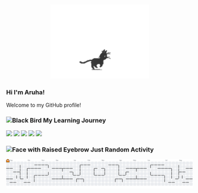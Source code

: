 <div align="center">
  <img height="200" src="img/cat.gif"  />
</div>

### Hi I'm Aruha!
Welcome to my GitHub profile!

<!--
**aruhaxs/aruhaxs** is a ✨ _special_ ✨ repository because its `README.md` (this file) appears on your GitHub profile.-->

### <img src="https://raw.githubusercontent.com/Tarikul-Islam-Anik/Animated-Fluent-Emojis/master/Emojis/Animals/Black%20Bird.png" alt="Black Bird" width="25" height="25" /> My Learning Journey

<img src="https://img.shields.io/badge/Laravel-FF2D20?style=for-the-badge&logo=laravel&logoColor=white" />  <img src="https://img.shields.io/badge/PHP-777BB4?style=for-the-badge&logo=php&logoColor=white" /> <img src="https://img.shields.io/badge/HTML5-E34F26?style=for-the-badge&logo=html5&logoColor=white" /> <img src="https://img.shields.io/badge/Kotlin-B125EA?style=for-the-badge&logo=kotlin&logoColor=white" /> <img src="https://img.shields.io/badge/Python-FFD43B?style=for-the-badge&logo=python&logoColor=blue" />

### <img src="https://raw.githubusercontent.com/Tarikul-Islam-Anik/Animated-Fluent-Emojis/master/Emojis/Smilies/Face%20with%20Raised%20Eyebrow.png" alt="Face with Raised Eyebrow" width="25" height="25" /> Just Random Activity

<picture>
  <source media="(prefers-color-scheme: dark)" srcset="https://raw.githubusercontent.com/aruhaxs/aruhaxs/output/pacman-contribution-graph-dark.svg">
  <source media="(prefers-color-scheme: light)" srcset="https://raw.githubusercontent.com/aruhaxs/aruhaxs/output/pacman-contribution-graph.svg">
  <img alt="pacman contribution graph" src="https://raw.githubusercontent.com/aruhaxs/aruhaxs/output/pacman-contribution-graph.svg">
</picture>

<!-- <img src="{BadgeURLHere}" /> -->

